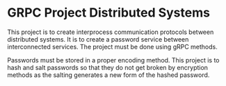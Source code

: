 # GRPC Project Distributed Systems

This project is to create interprocess communication protocols between distributed systems. It is to create a password service between interconnected services. The project must be done using gRPC methods.

Passwords must be stored in a proper encoding method. This project is to hash and salt passwords so that they do not get broken by encryption methods as the salting generates a new form of the hashed password.


